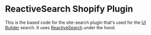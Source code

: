 # ReactiveSearch Shopify Plugin

This is the based code for the site-search plugin that's used for the [UI Builder](https://appbase.io/product/ui-builder/) search. It uses [ReactiveSearch](https://github.com/appbaseio/reactivesearch) under the hood.

